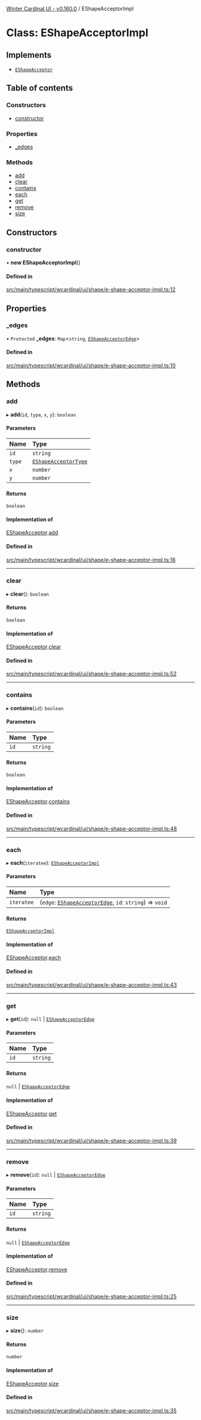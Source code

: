 [Winter Cardinal UI - v0.160.0](../index.md) / EShapeAcceptorImpl

# Class: EShapeAcceptorImpl

## Implements

- [`EShapeAcceptor`](../interfaces/EShapeAcceptor.md)

## Table of contents

### Constructors

- [constructor](EShapeAcceptorImpl.md#constructor)

### Properties

- [\_edges](EShapeAcceptorImpl.md#_edges)

### Methods

- [add](EShapeAcceptorImpl.md#add)
- [clear](EShapeAcceptorImpl.md#clear)
- [contains](EShapeAcceptorImpl.md#contains)
- [each](EShapeAcceptorImpl.md#each)
- [get](EShapeAcceptorImpl.md#get)
- [remove](EShapeAcceptorImpl.md#remove)
- [size](EShapeAcceptorImpl.md#size)

## Constructors

### constructor

• **new EShapeAcceptorImpl**()

#### Defined in

[src/main/typescript/wcardinal/ui/shape/e-shape-acceptor-impl.ts:12](https://github.com/winter-cardinal/winter-cardinal-ui/blob/v0.160.0/src/main/typescript/wcardinal/ui/shape/e-shape-acceptor-impl.ts#L12)

## Properties

### \_edges

• `Protected` **\_edges**: `Map`<`string`, [`EShapeAcceptorEdge`](../interfaces/EShapeAcceptorEdge.md)\>

#### Defined in

[src/main/typescript/wcardinal/ui/shape/e-shape-acceptor-impl.ts:10](https://github.com/winter-cardinal/winter-cardinal-ui/blob/v0.160.0/src/main/typescript/wcardinal/ui/shape/e-shape-acceptor-impl.ts#L10)

## Methods

### add

▸ **add**(`id`, `type`, `x`, `y`): `boolean`

#### Parameters

| Name | Type |
| :------ | :------ |
| `id` | `string` |
| `type` | [`EShapeAcceptorType`](../index.md#eshapeacceptortype) |
| `x` | `number` |
| `y` | `number` |

#### Returns

`boolean`

#### Implementation of

[EShapeAcceptor](../interfaces/EShapeAcceptor.md).[add](../interfaces/EShapeAcceptor.md#add)

#### Defined in

[src/main/typescript/wcardinal/ui/shape/e-shape-acceptor-impl.ts:16](https://github.com/winter-cardinal/winter-cardinal-ui/blob/v0.160.0/src/main/typescript/wcardinal/ui/shape/e-shape-acceptor-impl.ts#L16)

___

### clear

▸ **clear**(): `boolean`

#### Returns

`boolean`

#### Implementation of

[EShapeAcceptor](../interfaces/EShapeAcceptor.md).[clear](../interfaces/EShapeAcceptor.md#clear)

#### Defined in

[src/main/typescript/wcardinal/ui/shape/e-shape-acceptor-impl.ts:52](https://github.com/winter-cardinal/winter-cardinal-ui/blob/v0.160.0/src/main/typescript/wcardinal/ui/shape/e-shape-acceptor-impl.ts#L52)

___

### contains

▸ **contains**(`id`): `boolean`

#### Parameters

| Name | Type |
| :------ | :------ |
| `id` | `string` |

#### Returns

`boolean`

#### Implementation of

[EShapeAcceptor](../interfaces/EShapeAcceptor.md).[contains](../interfaces/EShapeAcceptor.md#contains)

#### Defined in

[src/main/typescript/wcardinal/ui/shape/e-shape-acceptor-impl.ts:48](https://github.com/winter-cardinal/winter-cardinal-ui/blob/v0.160.0/src/main/typescript/wcardinal/ui/shape/e-shape-acceptor-impl.ts#L48)

___

### each

▸ **each**(`iteratee`): [`EShapeAcceptorImpl`](EShapeAcceptorImpl.md)

#### Parameters

| Name | Type |
| :------ | :------ |
| `iteratee` | (`edge`: [`EShapeAcceptorEdge`](../interfaces/EShapeAcceptorEdge.md), `id`: `string`) => `void` |

#### Returns

[`EShapeAcceptorImpl`](EShapeAcceptorImpl.md)

#### Implementation of

[EShapeAcceptor](../interfaces/EShapeAcceptor.md).[each](../interfaces/EShapeAcceptor.md#each)

#### Defined in

[src/main/typescript/wcardinal/ui/shape/e-shape-acceptor-impl.ts:43](https://github.com/winter-cardinal/winter-cardinal-ui/blob/v0.160.0/src/main/typescript/wcardinal/ui/shape/e-shape-acceptor-impl.ts#L43)

___

### get

▸ **get**(`id`): ``null`` \| [`EShapeAcceptorEdge`](../interfaces/EShapeAcceptorEdge.md)

#### Parameters

| Name | Type |
| :------ | :------ |
| `id` | `string` |

#### Returns

``null`` \| [`EShapeAcceptorEdge`](../interfaces/EShapeAcceptorEdge.md)

#### Implementation of

[EShapeAcceptor](../interfaces/EShapeAcceptor.md).[get](../interfaces/EShapeAcceptor.md#get)

#### Defined in

[src/main/typescript/wcardinal/ui/shape/e-shape-acceptor-impl.ts:39](https://github.com/winter-cardinal/winter-cardinal-ui/blob/v0.160.0/src/main/typescript/wcardinal/ui/shape/e-shape-acceptor-impl.ts#L39)

___

### remove

▸ **remove**(`id`): ``null`` \| [`EShapeAcceptorEdge`](../interfaces/EShapeAcceptorEdge.md)

#### Parameters

| Name | Type |
| :------ | :------ |
| `id` | `string` |

#### Returns

``null`` \| [`EShapeAcceptorEdge`](../interfaces/EShapeAcceptorEdge.md)

#### Implementation of

[EShapeAcceptor](../interfaces/EShapeAcceptor.md).[remove](../interfaces/EShapeAcceptor.md#remove)

#### Defined in

[src/main/typescript/wcardinal/ui/shape/e-shape-acceptor-impl.ts:25](https://github.com/winter-cardinal/winter-cardinal-ui/blob/v0.160.0/src/main/typescript/wcardinal/ui/shape/e-shape-acceptor-impl.ts#L25)

___

### size

▸ **size**(): `number`

#### Returns

`number`

#### Implementation of

[EShapeAcceptor](../interfaces/EShapeAcceptor.md).[size](../interfaces/EShapeAcceptor.md#size)

#### Defined in

[src/main/typescript/wcardinal/ui/shape/e-shape-acceptor-impl.ts:35](https://github.com/winter-cardinal/winter-cardinal-ui/blob/v0.160.0/src/main/typescript/wcardinal/ui/shape/e-shape-acceptor-impl.ts#L35)

